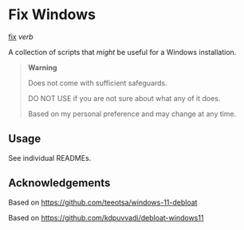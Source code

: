 # Fix Windows

[fix](https://www.merriam-webster.com/dictionary/fix) *verb*

A collection of scripts that *might* be useful for a Windows installation. 

> **Warning**
>
> Does not come with sufficient safeguards.
>
> DO NOT USE if you are not sure about what any of it does.
>
> Based on my personal preference and may change at any time.

## Usage

See individual READMEs.

## Acknowledgements

Based on https://github.com/teeotsa/windows-11-debloat

Based on https://github.com/kdpuvvadi/debloat-windows11